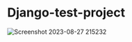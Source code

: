 # Django-test-project
![Screenshot 2023-08-27 215232](https://github.com/ShruDhoke/DJango/assets/114598355/6c210139-b519-4b47-8c6c-7608a32c0c56)

